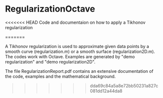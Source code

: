 # RegularizationOctave
<<<<<<< HEAD
Code and documentaion on how to apply a Tikhonov regularization

=======

A Tikhonov regularization is used to approximate given data points by a smooth curve (regularization.m) or a smooth surface (regularization2D.m).
The codes work with Octave. Examples are generated by "demo regularization" and "demo regularization2D".

The file RegularizationReport.pdf contains an extensive documentation of the code, examples and the mathematical background.
>>>>>>> dda69c84a5a8e72bb50231a827c081dd12a44da8
